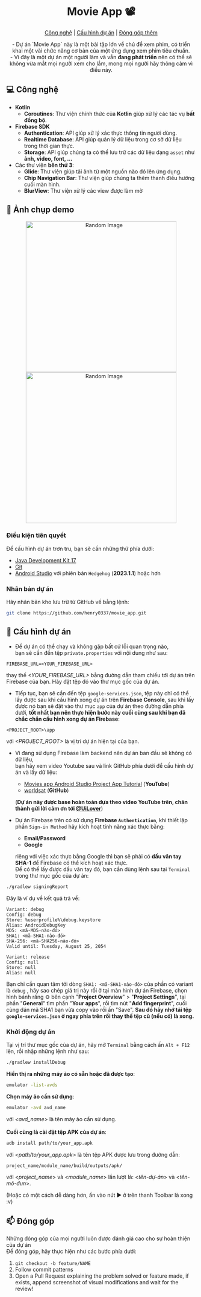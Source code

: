 <h1 align="center" style="font-weight: bold;">Movie App 📽️</h1>

<p align="center">
<a href="#tech">Công nghệ</a> |
<a href="#started">Cấu hình dự án</a> |
<a href="#contribute">Đóng góp thêm</a>

</p>

<p align="center">- Dự án `Movie App` này là một bài tập lớn về chủ đề xem phim, có triển khai một vài chức năng cơ bản của một ứng dụng xem phim tiêu chuẩn. <br>
- Vì đây là một dự án một người làm và vẫn <b>đang phát triển</b> nên có thể sẽ không vừa mắt mọi người xem cho lắm, mong mọi người hãy thông cảm vì điều này.</p>


<h2 id="technologies">💻 Công nghệ</h2>

- **Kotlin**
    + **Coroutines**: Thư viện chính thức của **Kotlin** giúp xử lý các tác vụ **bất đồng bộ**.
- **Firebase SDK**
    + **Authentication**: API giúp xử lý xác thực thông tin người dùng.
    + **Realtime Database**: API giúp quản lý dữ liệu trong cơ sở dữ liệu trong thời gian thực.
    + **Storage**: API giúp chúng ta có thể lưu trữ các dữ liệu dạng `asset` như **ảnh, video, font, ...**
- Các thư viện **bên thứ 3**:
    + **Glide**: Thư viện giúp tải ảnh từ một nguồn nào đó lên ứng dụng.
    + **Chip Navigation Bar**: Thư viện giúp chúng ta thêm thanh điều hướng cuối màn hình.
    + **BlurView**: Thư viện xử lý các view được làm mờ

<h2 id="layout">🎨 Ảnh chụp demo</h2>

<p align="center">

<img src="https://picsum.photos/1080/1920" alt="Random Image" width="400px">
<img src="https://picsum.photos/1080/1920" alt="Random Image" width="400px">
</p>

<h3>Điều kiện tiên quyết</h3>
Để cấu hình dự án trơn tru, bạn sẽ cần những thứ phía dưới:

- [Java Development Kit 17](https://www.oracle.com/java/technologies/javase/jdk17-archive-downloads.html)
- [Git](https://git-scm.com/)
- [Android Studio](https://developer.android.com/studio) với phiên bản `Hedgehog` (**2023.1.1**) hoặc hơn

<h3>Nhân bản dự án</h3>
Hãy nhân bản kho lưu trữ từ GitHub về bằng lệnh:

```bash
git clone https://github.com/henry0337/movie_app.git
```

<h2 id="started">🚀 Cấu hình dự án</h2>

- Để dự án có thể chạy và không gặp bất cứ lỗi quan trọng nào, <br>bạn sẽ cần đến tệp `private.properties` với nội dung như sau:

```properties
FIREBASE_URL=<YOUR_FIREBASE_URL>
```
thay thế *<YOUR_FIREBASE_URL>* bằng đường dẫn tham chiếu tới dự án trên Firebase của bạn. Hãy đặt tệp đó vào thư mục gốc của dự án.

- Tiếp tục, bạn sẽ cần đến tệp `google-services.json`, tệp này chỉ có thể lấy được sau khi cấu hình xong dự án trên  **Firebase Console**,
sau khi lấy được nó bạn sẽ đặt vào thư mục `app` của dự án theo đường dẫn phía dưới, **tốt nhất bạn nên thực hiện bước này cuối cùng sau khi bạn đã chắc chắn cấu hình xong dự án Firebase**:
```
<PROJECT_ROOT>\app
```
với *<PROJECT_ROOT>* là vị trí dự án hiện tại của bạn.

- Vì đang sử dụng Firebase làm backend nên dự án ban đầu sẽ không có dữ liệu,<br>
bạn hãy xem video Youtube sau và link GitHub phía dưới để cấu hình dự án và lấy dữ liệu:
    + [Movies app Android Studio Project App Tutorial](https://www.youtube.com/watch?v=yv2e_r8dOf8) (**YouTube**)
    + [worldsat](https://github.com/worldsat/project182) (**GitHub**)

    (**Dự án này được base hoàn toàn dựa theo video YouTube trên, chân thành gửi lời cảm ơn tới [@UiLover](https://www.youtube.com/@UiLover)**)

- Dự án Firebase trên có sử dụng **Firebase `Authentication`**, khi thiết lập phần `Sign-in Method` hãy kích hoạt tính năng xác thực bằng:
    + **Email/Password**
    + **Google**

    riêng với việc xác thực bằng Google thì bạn sẽ phải có **dấu vân tay SHA-1** để Firebase có thể kích hoạt xác thực. <br>
    Để có thể lấy được dấu vân tay đó, bạn cần dùng lệnh sau tại `Terminal` trong thư mục gốc của dự án:
```bash
./gradlew signingReport
```
    
Đây là ví dụ về kết quả trả về:
```
Variant: debug
Config: debug
Store: %userprofile%\debug.keystore
Alias: AndroidDebugKey
MD5: <mã-MD5-nào-đó>
SHA1: <mã-SHA1-nào-đó>
SHA-256: <mã-SHA256-nào-đó>
Valid until: Tuesday, August 25, 2054

Variant: release
Config: null
Store: null
Alias: null
```

Bạn chỉ cần quan tâm tới dòng `SHA1: <mã-SHA1-nào-đó>` của phần có variant là `debug` , hãy sao chép giá trị này rồi ở tại màn hình dự án Firebase, chọn hình bánh răng ⚙️ bên cạnh "**Project Overview**" > "**Project Settings**", tại phần "**General**" tìm phần "**Your apps**", rồi tìm nút "**Add fingerprint**", cuối cùng dán mã SHA1 bạn vừa copy vào rồi ấn "Save". **Sau đó hãy nhớ tải tệp `google-services.json` ở ngay phía trên rồi thay thế tệp cũ (nếu có) là xong.**

<h3>Khởi động dự án</h3>

Tại vị trí thư mục gốc của dự án, hãy mở `Terminal` bằng cách ấn `Alt + F12` lên, rồi nhập những lệnh như sau:
```bash
./gradlew installDebug
``` 
**Hiển thị ra những máy ảo có sẵn hoặc đã được tạo**:
```bash
emulator -list-avds
```
**Chọn máy ảo cần sử dụng**:
```bash
emulator -avd avd_name
```
với *<avd_name>* là tên máy ảo cần sử dụng.
<br><br>
**Cuối cùng là cài đặt tệp APK của dự án**:
```bash
adb install path/to/your_app.apk
```
với *<path/to/your_app.apk>* là tên tệp APK được lưu trong đường dẫn:
```
project_name/module_name/build/outputs/apk/
```
với <*project_name*> và <*module_name*> lần lượt là: <*tên-dự-án*> và <*tên-mô-đun*>.

(Hoặc có một cách dễ dàng hơn, ấn vào nút ▶️ ở trên thanh Toolbar là xong :v)

<h2 id="contribute">📫 Đóng góp</h2>
Những đóng góp của mọi người luôn được đánh giá cao cho sự hoàn thiện của dự án <br>
Để đóng góp, hãy thực hiện như các bước phía dưới:

1. `git checkout -b feature/NAME`
2. Follow commit patterns
3. Open a Pull Request explaining the problem solved or feature made, if exists, append screenshot of visual modifications and wait for the review!
